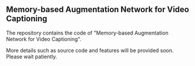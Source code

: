 ## Memory-based Augmentation Network for Video Captioning
The repository contains the code of "Memory-based Augmentation Network for Video Captioning".

More details such as source code and features will be provided soon. Please wait patiently.
